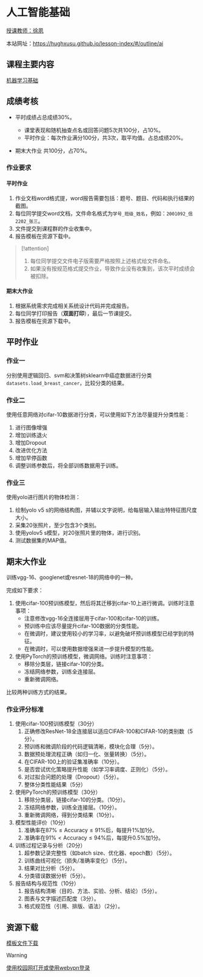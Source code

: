 # 人工智能基础

[授课教师：徐夙](https://hughxusu.github.io/lesson-index/#/c-teacher)

本站网址：https://hughxusu.github.io/lesson-index/#/outline/ai

## 课程主要内容

[机器学习基础](https://hughxusu.github.io/lesson-ai/#/)

## 成绩考核

* 平时成绩占总成绩30%。
  * 课堂表现和随机抽查点名或回答问题5次共100分，占10%。
  * 平时作业：每次作业满分100分，共3次，取平均值。占总成绩20%。

* 期末大作业 共100分，占70%。

### 作业要求

#### 平时作业

1. 作业文档word格式提，word报告需要包括：题号、题目、代码和执行结果的截图。
2. 每位同学提交word文档，文件命名格式为`学号_班级_姓名`，例如：`2001092_信2202_张三`。
3. 文件提交到课程群的作业收集中。
4. 报告模板在资源下载中。

> [!attention]
>
> 1. 每位同学提交文件电子版需要严格按照上述格式给文件命名。
> 2. 如果没有按规范格式提交作业，导致作业没有收集到，该次平时成绩会被扣除。

#### 期末大作业

1. 根据系统需求完成相关系统设计代码并完成报告。
2. 每位同学打印报告（**双面打印**），最后一节课提交。
3. 报告模板在资源下载中。

## 平时作业

### 作业一

分别使用逻辑回归、svm和决策树sklearn中癌症数据进行分类`datasets.load_breast_cancer`，比较分类的结果。

### 作业二

使用任意网络对cifar-10数据进行分类，可以使用如下方法尽量提升分类性能：

1. 进行图像增强
2. 增加训练退火
3. 增加Dropout
4. 改进优化方法
5. 增加早停函数
6. 调整训练参数后，将全部训练数据用于训练。

### 作业三

使用yolo进行图片的物体检测：

1. 绘制yolo v5 s的网络结构图，并辅以文字说明，给每层输入输出特特征图尺度大小。
2. 采集20张照片，至少包含3个类别。
3. 使用yolov5 s模型，对20张照片里的物体，进行识别。
4. 测试数据集的MAP值。

## 期末大作业

训练vgg-16、googlenet或resnet-18的网络中的一种。

完成如下要求：

1. 使用cifar-100预训练模型，然后将其迁移到cifar-10上进行微调。训练时注意事项：
   * 注意修改vgg-16全连接层用于cifar-100和cifar-10的训练。
   * 预训练中应该尽量提升cifar-100数据的分类性能。
   * 在微调时，建议使用较小的学习率，以避免破坏预训练模型已经学到的特征。
   * 在微调时，可以使用数据增强来进一步提升模型的性能。
2. 使用PyTorch的预训练模型，微调网络。训练时注意事项：
   * 移除分类层，链接cifar-10的分类。
   * 冻结网络参数，训练全连接层。
   * 重新微调网络。

比较两种训练方式的结果。

### 作业评分标准

1. 使用cifar-100预训练模型（30分）
   1. 正确修改ResNet-18全连接层以适应CIFAR-100和CIFAR-10的类别数（5分）。
   2. 预训练和微调阶段的代码逻辑清晰，模块化合理（5分）。
   3. 数据预处理流程正确（如归一化、张量转换）（5分）。
   4. 在CIFAR-100上的验证集准确率（10分）。
   5. 是否尝试优化策略提升性能（如学习率调度、正则化）（5分）。
   6. 对过拟合问题的处理（Dropout）（5分）。
   7. 整体分类性能结果（5分）
3. 使用PyTorch的预训练模型（30分）
   1. 移除分类层，链接cifar-10的分类。（10分）。
   2. 冻结网络参数，训练全连接层。（10分）。
   3. 重新微调网络，得到分类结果（10分）。
4. 模型性能评价（10分）
   1. 准确率在$87\% \le \text{Accuracy} \le 91\%$后，每提升1%加1分。
   2. 准确率在$91\% < \text{Accuracy} \le 94\%$后，每提升0.5%加1分。
5. 训练过程记录与分析（20分）
   1. 超参数记录完整性（如batch size、优化器、epoch数）（5分）。
   2. 训练曲线可视化（损失/准确率变化）（5分）。
   3. 结果对比分析（5分）。
   4. 分类错误数据分析（5分）。
6. 报告结构与规范性（10分）
   1. 报告结构清晰（目的、方法、实验、分析、结论）（5分）。
   2. 图表与文字描述匹配度（3分）。
   3. 格式规范性（引用、排版、语法）（2分）。

## 资源下载

[模板文件下载](https://resource-443.webvpn.ncut.edu.cn/asset/#/share?shareId=f95a9062c31e91a4293daaf5bd8068e5)

> [!warning]
>
> [使用校园网打开或使用webvpn登录](https://webvpn.ncut.edu.cn/iam/login)
